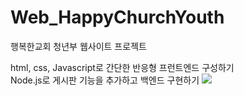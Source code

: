 # Web_HappyChurchYouth
행복한교회 청년부 웹사이트 프로젝트 

html, css, Javascript로 간단한 반응형 프런트엔드 구성하기 <br/>
Node.js로 게시판 기능을 추가하고 백엔드 구현하기
<img src = "media/readme.gif">
